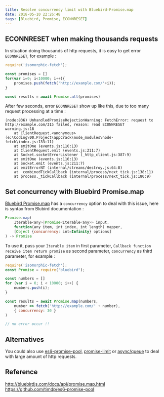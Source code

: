 ```yaml
---
title: Resolve concurrency limit with Bluebird-Promise.map
date: 2018-05-10 22:26:48
tags: [Bluebird, Promise, ECONNRESET]
---
```


## ECONNRESET when making thousands requests

In situation doing thousands of http requests, it is easy to get error `ECONNRESET`, for example :

```javascript
require('isomorphic-fetch');

const promises = []
for(var i=0; i<10000; i++){
    promises.push(fetch('http://example.com/'+i));
}

const results = await Promise.all(promises)
```

<!--more-->
After few seconds, error `ECONNRESET` show up like this, due to too many request processing at a time :

```terminal
(node:836) UnhandledPromiseRejectionWarning: FetchError: request to http://example.com/315 failed, reason: read ECONNRESET
warning.js:18
    at ClientRequest.<anonymous> (e:\Coding\00.Project\appCrack\node_modules\node-fetch\index.js:133:11)
    at emitOne (events.js:116:13)
    at ClientRequest.emit (events.js:211:7)
    at Socket.socketErrorListener (_http_client.js:387:9)
    at emitOne (events.js:116:13)
    at Socket.emit (events.js:211:7)
    at emitErrorNT (internal/streams/destroy.js:64:8)
    at _combinedTickCallback (internal/process/next_tick.js:138:11)
    at process._tickCallback (internal/process/next_tick.js:180:9)
```

## Set concurrency with Bluebird Promise.map

[Bluebird Promise.map](http://bluebirdjs.com/docs/api/promise.map.html) has a `concurrency` option to deal with this issue, here is syntax from Blubird documentation :

```javascript
Promise.map(
    Iterable<any>|Promise<Iterable<any>> input,
    function(any item, int index, int length) mapper,
    [Object {concurrency: int=Infinity} options]
) -> Promise
```

To use it, pass your `Iterable item` in first parameter, `Callback function receive item return promise` as second parameter, `concurrency` as third parameter, for example :

```javascript
require('isomorphic-fetch');
const Promise = require("bluebird");

const numbers = []
for (var i = 0; i < 10000; i++) {
    numbers.push(i);
}

const results = await Promise.map(numbers,
    number => fetch('http://example.com/' + number),
    { concurrency: 30 }
)

// no error occur !!
```

## Alternatives

You could also use [es6-promise-pool](https://github.com/timdp/es6-promise-pool), [promise-limit](https://github.com/featurist/promise-limit) or [async/queue](http://caolan.github.io/async/docs.html#queue) to deal with large amount of http requests.

## Reference

http://bluebirdjs.com/docs/api/promise.map.html
https://github.com/timdp/es6-promise-pool